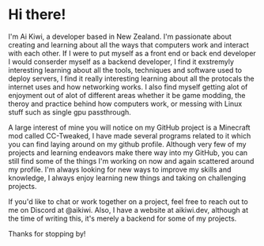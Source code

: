 # Hi there!
I'm Ai Kiwi, a developer based in New Zealand. I'm passionate about creating and learning about all the ways that computers work and interact with each other. If I were to put myself as a front end or back end developer I would conserder myself as a backend developer, I find it exstremyly interesting learning about all the tools, techniques and software used to deploy servers, I find it really interesting learning about all the protocals the internet uses and how networking works. I also find myself getting alot of enjoyment out of alot of different areas whether it be game modding, the theroy and practice behind how computers work, or messing with Linux stuff such as single gpu passthrough. 

A large interest of mine you will notice on my GitHub project is a Minecraft mod called CC-Tweaked, I have made several programs related to it which you can find laying around on my github profile. Although very few of my projects and learning endeavors make there way into my GitHub, you can still find some of the things I'm working on now and again scattered around my profile. I'm always looking for new ways to improve my skills and knowledge, I always enjoy learning new things and taking on challenging projects.

If you'd like to chat or work together on a project, feel free to reach out to me on Discord at @aikiwi. Also, I have a website at aikiwi.dev, although at the time of writing this, it's merely a backend for some of my projects.

Thanks for stopping by!
